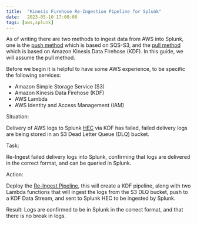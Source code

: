 ```yaml
---
title:  "Kinesis Firehose Re-Ingestion Pipeline for Splunk"
date:   2023-05-10 17:00:00
tags: [aws,splunk]
---
```


As of writing there are two methods to ingest data from AWS into Splunk, one is the [push method][sqs-s3] which is based on SQS-S3, and the [pull method][firehose] which is based on Amazon Kinesis Data Firehose (KDF). In this guide, we will assume the pull method.

Before we begin it is helpful to have some AWS experience, to be specific the following services:
- Amazon Simple Storage Service (S3)
- Amazon Kinesis Data Firehose (KDF)
- AWS Lambda
- AWS Identity and Access Management (IAM)

Situation:

Delivery of AWS logs to Splunk [HEC][hec] via KDF has failed, failed delivery logs are being stored in an S3 Dead Letter Queue (DLQ)  bucket.   

Task:

Re-Ingest failed delivery logs into Splunk, confirming that logs are delivered in the correct format, and can be queried in Splunk.

Action:

Deploy the [Re-Ingest Pipeline][firehose-reingest], this will create a KDF pipeline, along with two Lambda functions that will ingest the logs from the S3 DLQ bucket, push to a KDF Data Stream, and sent to Splunk HEC to be ingested by Splunk.

Result:
Logs are confirmed to be in Splunk in the correct format, and that there is no break in logs. 


[sqs-s3]: https://docs.splunk.com/Documentation/AddOns/released/AWS/SQS-basedS3
[firehose]: https://docs.splunk.com/Documentation/AddOns/released/AWS/ConfigureFirehoseOverview
[firehose-reingest]: https://github.com/animetauren/aws-splunk-firehose-error-reingest/tree/main/firehose-reingest
[hec]: https://docs.splunk.com/Documentation/Splunk/9.0.5/Data/UsetheHTTPEventCollector